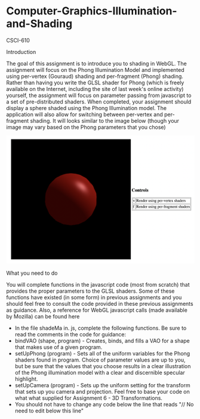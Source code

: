 # Computer-Graphics-Illumination-and-Shading
CSCI-610

Introduction

The goal of this assignment is to introduce you to shading in WebGL. The assignment will focus on the Phong Illumination Model and implemented using per-vertex (Gouraud) shading and per-fragment (Phong) shading.
Rather than having you write the GLSL shader for Phong (which is freely available on the Internet, including the site of last week's online activity) yourself, the assignment will focus on parameter passing from javascript to a set of pre-distributed shaders. 
When completed, your assignment should display a sphere shaded using the Phong Illumination model. The application will also allow for switching between per-vertex and per-fragment shading.
It will looks similar to the image below (though your image may vary based on the Phong parameters that you chose)

![teapot img](README_image.png)

What you need to do

You will complete functions in the javascript code (most from scratch) that provides the proper parameters to the GLSL shaders. Some of these functions have existed (in some form) in previous assignments and you should feel free to consult the code provided in these previous assignments as guidance. Also, a reference for WebGL javascript calls (made available by Mozilla) can be found here

* In the file shadeMa in. js, complete the following functions. Be sure to read the comments in the code for guidance:
* bindVAO (shape, program) - Creates, binds, and fills a VAO for a shape that makes use of a given program.
* setUpPhong (program) - Sets all of the uniform variables for the Phong shaders found in program. Choice of parameter values are up to you, but be sure that the values that you choose results in a clear illustration of the Phong illumination model with a clear and discernible specular highlight.
* setUpCamera (program) - Sets up the uniform setting for the transform that sets up you camera and projection. Feel free to base your code on what what supplied for Assignment 6 - 3D Transformations.
* You should not have to change any code below the line that reads "// No need to edit below this line"
